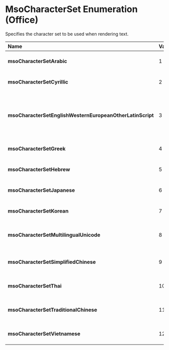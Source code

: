 
# MsoCharacterSet Enumeration (Office)

Specifies the character set to be used when rendering text.



|**Name**|**Value**|**Description**|
|:-----|:-----|:-----|
|**msoCharacterSetArabic**|1|Arabic character set.|
|**msoCharacterSetCyrillic**|2|Cyrillic character set.|
|**msoCharacterSetEnglishWesternEuropeanOtherLatinScript**|3|English, Western European, and other Latin script character set.|
|**msoCharacterSetGreek**|4|Greek character set.|
|**msoCharacterSetHebrew**|5|Hebrew character set.|
|**msoCharacterSetJapanese**|6|Japanese character set.|
|**msoCharacterSetKorean**|7|Korean character set.|
|**msoCharacterSetMultilingualUnicode**|8|Multilingual Unicode character set.|
|**msoCharacterSetSimplifiedChinese**|9|Simplified Chinese character set.|
|**msoCharacterSetThai**|10|Thai character set.|
|**msoCharacterSetTraditionalChinese**|11|Traditional Chinese character set.|
|**msoCharacterSetVietnamese**|12|Vietnamese character set.|
